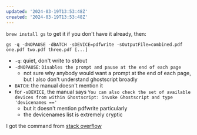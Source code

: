 ```yaml
---
updated: '2024-03-19T13:53:48Z'
created: '2024-03-19T13:53:48Z'
---
```

`brew install gs` to get it if you don't have it already, then:

`gs -q -dNOPAUSE -dBATCH -sDEVICE=pdfwrite -sOutputFile=combined.pdf one.pdf two.pdf three.pdf [...]`

- `-q`: quiet, don't write to stdout
- `-dNOPAUSE`: `Disables the prompt and pause at the end of each page`
	- not sure why anybody would want a prompt at the end of each page, but I also don't understand ghostscript broadly
- `BATCH`: the manual doesn't mention it
- for `-sDEVICE`, the manual says `You can also check the set of available devices from within Ghostscript: invoke Ghostscript and type 'devicenames =='`
	- but it doesn't mention pdfwrite particularly
	- the devicenames list is extremely cryptic

I got the command from [stack overflow](https://apple.stackexchange.com/a/293198)